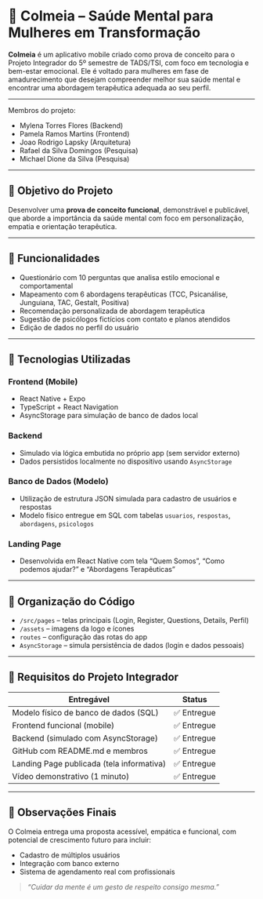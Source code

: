 # 🐝 Colmeia – Saúde Mental para Mulheres em Transformação

**Colmeia** é um aplicativo mobile criado como prova de conceito para o Projeto Integrador do 5º semestre de TADS/TSI, com foco em tecnologia e bem-estar emocional. Ele é voltado para mulheres em fase de amadurecimento que desejam compreender melhor sua saúde mental e encontrar uma abordagem terapêutica adequada ao seu perfil.


---
Membros do projeto:
- Mylena Torres Flores (Backend)
- Pamela Ramos Martins (Frontend)
- Joao Rodrigo Lapsky (Arquitetura)
- Rafael da Silva Domingos (Pesquisa)
- Michael Dione da Silva (Pesquisa)

---

## 🎯 Objetivo do Projeto
Desenvolver uma **prova de conceito funcional**, demonstrável e publicável, que aborde a importância da saúde mental com foco em personalização, empatia e orientação terapêutica.

---

## 📱 Funcionalidades
- Questionário com 10 perguntas que analisa estilo emocional e comportamental
- Mapeamento com 6 abordagens terapêuticas (TCC, Psicanálise, Junguiana, TAC, Gestalt, Positiva)
- Recomendação personalizada de abordagem terapêutica
- Sugestão de psicólogos fictícios com contato e planos atendidos
- Edição de dados no perfil do usuário

---

## 🧩 Tecnologias Utilizadas

### Frontend (Mobile)
- React Native + Expo
- TypeScript + React Navigation
- AsyncStorage para simulação de banco de dados local

### Backend
- Simulado via lógica embutida no próprio app (sem servidor externo)
- Dados persistidos localmente no dispositivo usando `AsyncStorage`

### Banco de Dados (Modelo)
- Utilização de estrutura JSON simulada para cadastro de usuários e respostas
- Modelo físico entregue em SQL com tabelas `usuarios`, `respostas`, `abordagens`, `psicologos`

### Landing Page
- Desenvolvida em React Native com tela “Quem Somos”, “Como podemos ajudar?” e “Abordagens Terapêuticas”

---

## 📂 Organização do Código
- `/src/pages` – telas principais (Login, Register, Questions, Details, Perfil)
- `/assets` – imagens da logo e ícones
- `routes` – configuração das rotas do app
- `AsyncStorage` – simula persistência de dados (login e dados pessoais)

---

## 🧪 Requisitos do Projeto Integrador
| Entregável                                | Status     |
|-------------------------------------------|------------|
| Modelo físico de banco de dados (SQL)     | ✅ Entregue |
| Frontend funcional (mobile)               | ✅ Entregue |
| Backend (simulado com AsyncStorage)       | ✅ Entregue |
| GitHub com README.md e membros            | ✅ Entregue |
| Landing Page publicada (tela informativa) | ✅ Entregue |
| Vídeo demonstrativo (1 minuto)            | ✅ Entregue |

---

## 📝 Observações Finais
O Colmeia entrega uma proposta acessível, empática e funcional, com potencial de crescimento futuro para incluir:
- Cadastro de múltiplos usuários
- Integração com banco externo
- Sistema de agendamento real com profissionais

> *“Cuidar da mente é um gesto de respeito consigo mesma.”*
